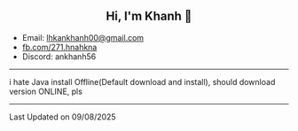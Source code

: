 <div align="center">
  <h2><strong>Hi, I'm Khanh 👋</strong></h2>
</div>

- Email: lhkankhanh00@gmail.com
- [fb.com/271.hnahkna](https://fb.me/271.hnahkna)
- Discord: ankhanh56

---
i hate Java install Offline(Default download and install), should download version ONLINE, pls

---
Last Updated on 09/08/2025
